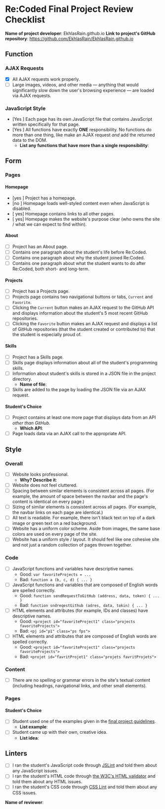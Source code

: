 # Re:Coded Final Project Review Checklist

**Name of project developer**: 
  EkhlasRain.github.io
**Link to project's GitHub repository**: 
https://github.com/EkhlasRain/EkhlasRain.github.io
## Function
### AJAX Requests
- [x] All AJAX requests work properly.
- [ ] Large images, videos, and other media — anything that would significantly slow down the user's browsing experience — are loaded via AJAX requests.

### JavaScript Style
- [Yes ] Each page has its own JavaScript file that contains JavaScript written specifically for that page.
- [Yes ] All functions have exactly **ONE** responsibility. No functions do more than one thing, like make an AJAX request *and* add the returned data to the DOM.
  + **List any functions that have more than a single responsibility**: 

## Form
### Pages
#### Homepage
- [yes ] Project has a homepage.
- [no ] Homepage loads well-styled content even when JavaScript is disabled.
- [ yes] Homepage contains links to all other pages.
- [ yes] Homepage makes the website's purpose clear (who owns the site / what we can expect to find within).

#### About
- [ ] Project has an About page.
- [ ] Contains one paragraph about the student's life before Re:Coded.
- [ ] Contains one paragraph about why the student joined Re:Coded.
- [ ] Contains one paragraph about what the student wants to do after Re:Coded, both short- and long-term.

#### Projects
- [ ] Project has a Projects page.
- [ ] Projects page contains two navigational buttons or tabs, `Current` and `Favorite`.
- [ ] Clicking the `Current` button makes an AJAX request to the GitHub API and displays information about the student's 5 most recent GitHub repositories.
- [ ] Clicking the `Favorite` button makes an AJAX request and displays a list of GitHub repositories (that the student created or contributed to) that the student is especially proud of.

#### Skills
- [ ] Project has a Skills page.
- [ ] Skills page displays information about all of the student's programming skills.
- [ ] Information about student's skills is stored in a JSON file in the project directory.
  + **Name of file**: 
- [ ] Skills are added to the page by loading the JSON file via an AJAX request.

#### Student's Choice
- [ ] Project contains at least one more page that displays data from an API *other than GitHub*.
  + **Which API**: 
- [ ] Page loads data via an AJAX call to the appropriate API.

## Style
### Overall
- [ ] Website looks professional.
  + **Why? Describe it**: 
- [ ] Website does not feel cluttered.
- [ ] Spacing between similar elements is consistent across all pages. (For example, the amount of space between the navbar and the page's content is identical on every page.)
- [ ] Sizing of similar elements is consistent across all pages. (For example, the navbar links on each page are identical.)
- [ ] All text is readable. For example, there isn't black text on top of a dark image or green text on a red background.
- [ ] Website has a uniform color scheme. Aside from images, the same base colors are used on every page of the site.
- [ ] Website has a uniform style / layout. It should feel like one cohesive site and not just a random collection of pages thrown together.

### Code
- [ ] JavaScript functions and variables have descriptive names.
  + Good: `var favoriteProjects = ...`
  + Bad: `function a (b, c, d) { ... }`
- [ ] JavaScript functions and variables that are composed of English words are spelled correctly.
  + Good: `function sendRequestToGitHub (address, data, token) { ... }`
  + Bad: `function sndreqestGithub (adres, data, tokin) { ... }`
- [ ] HTML elements and attributes (for example, IDs and classes) have descriptive names.
  + Good: `<project id="favoriteProject1" class="projects favoriteProjects">`
  + Bad: `<pj id="p1" class="ps fps">`
- [ ] HTML elements and attributes that are composed of English words are spelled correctly.
  + Good: `<project id="favoriteProject1" class="projects favoriteProjects">`
  + Bad: `<projet id="favritProjet1" class="projets favritProjets">`
  
### Content
- [ ] There are no spelling or grammar errors in the site's textual content (including headings, navigational links, and other small elements).

### Pages
#### Student's Choice
- [ ] Student used one of the examples given in the [final project guidelines](https://github.com/gj/re-coded-js-final-project/blob/master/README.md).
  + **List example**: 
- [ ] Student came up with their own, creative idea.
  + **List idea**: 
  
## Linters
- [ ] I ran the student's JavaScript code through [JSLint](http://jslint.com/) and told them about any JavaScript issues.
- [ ] I ran the student's HTML code through [the W3C's HTML validator](https://validator.w3.org/nu/) and told them about any HTML issues.
- [ ] I ran the student's CSS code through [CSS Lint](http://csslint.net/) and told them about any CSS issues.

**Name of reviewer**: 
